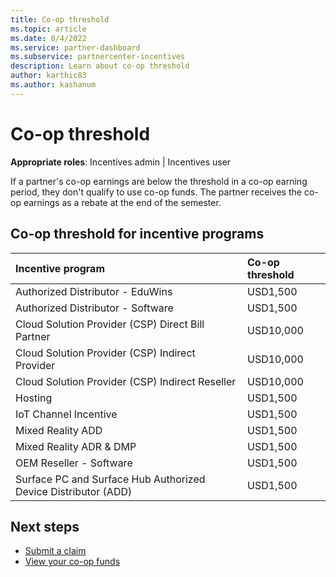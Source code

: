 ```yaml
---
title: Co-op threshold
ms.topic: article
ms.date: 8/4/2022
ms.service: partner-dashboard
ms.subservice: partnercenter-incentives
description: Learn about co-op threshold
author: karthic83
ms.author: kashanum
---
```


# Co-op threshold

**Appropriate roles**: Incentives admin | Incentives user

If a partner's co-op earnings are below the threshold in a co-op earning period, they don't qualify to use co-op funds. The partner receives the co-op
earnings as a rebate at the end of the semester.

## Co-op threshold for incentive programs

|  Incentive program |Co-op threshold |
| :----------- | :----------- |
|Authorized Distributor - EduWins|USD1,500|
|Authorized Distributor - Software|USD1,500|
|Cloud Solution Provider (CSP) Direct Bill Partner|USD10,000|
|Cloud Solution Provider (CSP) Indirect Provider|USD10,000|
|Cloud Solution Provider (CSP) Indirect Reseller|USD10,000|
|Hosting|USD1,500|
|IoT Channel Incentive|USD1,500|
|Mixed Reality ADD|USD1,500|
|Mixed Reality ADR & DMP |USD1,500|
|OEM Reseller - Software|USD1,500|
|Surface PC and Surface Hub Authorized Device Distributor (ADD)|USD1,500|

## Next steps

- [Submit a claim](create-incentives-claims.md)
- [View your co-op funds](incentives-view-funds.md)
